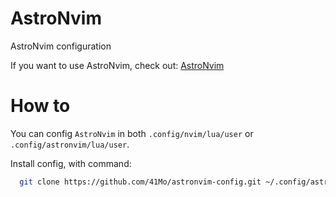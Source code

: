 # AstroNvim

AstroNvim configuration

If you want to use AstroNvim, check out: [AstroNvim](https://github.com/kabinspace/AstroVim)

# How to

You can config `AstroNvim` in both `.config/nvim/lua/user` or `.config/astronvim/lua/user`.

Install config, with command:

```bash
  git clone https://github.com/41Mo/astronvim-config.git ~/.config/astronvim/lua/user
```

